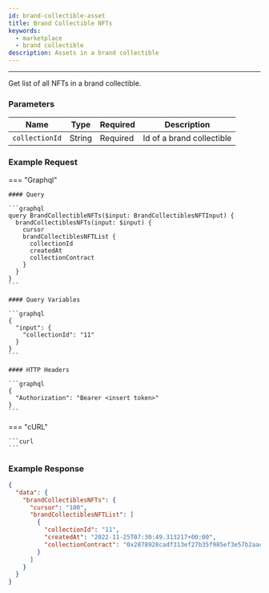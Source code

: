 ```yaml
---
id: brand-collectible-asset
title: Brand Collectible NFTs
keywords:
  - marketplace
  - brand collectible
description: Assets in a brand collectible
---
```


---

Get list of all NFTs in a brand collectible.

### Parameters

| Name           | Type   | Required | Description               |
| -------------- | ------ | -------- | ------------------------- |
| `collectionId` | String | Required | Id of a brand collectible |

### Example Request

=== "Graphql"

    #### Query

    ```graphql
    query BrandCollectibleNFTs($input: BrandCollectiblesNFTInput) {
      brandCollectiblesNFTs(input: $input) {
        cursor
        brandCollectiblesNFTList {
          collectionId
          createdAt
          collectionContract
        }
      }
    }
    ```

    #### Query Variables

    ```graphql
    {
      "input": {
        "collectionId": "11"
      }
    }
    ```

    #### HTTP Headers

    ```graphql
    {
      "Authorization": "Bearer <insert token>"
    }
    ```

=== "cURL"

    ```curl
    ```

### Example Response

```json
{
  "data": {
    "brandCollectiblesNFTs": {
      "cursor": "100",
      "brandCollectiblesNFTList": [
        {
          "collectionId": "11",
          "createdAt": "2022-11-25T07:30:49.313217+00:00",
          "collectionContract": "0x2878928cadf313ef27b35f985ef3e57b2aac7f4d"
        }
      ]
    }
  }
}
```
